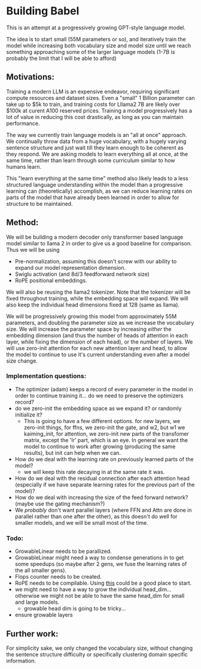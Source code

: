 # Building Babel

This is an attempt at a progressively growing GPT-style language model.

The idea is to start small (55M parameters or so), and iteratively train the model while increasing both vocabulary size
and model size until we reach something approaching some of the larger language models (1-7B is probably the limit that I will be able to afford)

## Motivations:

Training a modern LLM is an expensive endeavor, requiring significant compute resources and dataset sizes.  Even a "small" 1 Billion parameter can 
take up to \$5k to train, and training costs for Lllama2 7B are likely over \$100k at curent A100 reserved prices.  Training a model progressively
has a lot of value in reducing this cost drastically, as long as you can maintain performance.

The way we currently train language models is an "all at once" approach.  We continually throw data from a huge vocabulary, with a hugely varying sentence structure
and just wait till they learn enough to be coherent as they respond.  We are asking models to learn everything all at once, at the same time, rather than learn through some curriculum
similar to how humans learn.

This "learn everything at the same time" method also likely leads to a less structured language understanding within the model than a progressive learning can 
(theoretically) accomplish, as we can reduce learning rates on parts of the model that have already been learned in order to allow for structure to be maintained.

## Method:

We will be building a modern decoder only transformer based language model similar to llama 2 in order to give us a good baseline for comparison.  Thus we will be using

* Pre-normalization, assuming this doesn't screw with our ability to expand our model representation dimension.
* Swiglu activation (and 8d/3 feedforward network size)
* RoPE positional embeddings.

We will also be reusing the llama2 tokenizer.  Note that the tokenizer will be fixed throughout training, while the embedding space will expand.  We will also keep the individual head dimensions fixed at 128 (same as llama).

We will be progressively growing this model from approximately 55M parameters, and doubling the parameter size as we increase the vocabulary size.  We will increase the parameter space by increasing *either* the embedding dimension (and thus the number of heads of attention in each layer, while fixing the dimension of each head), or the number of layers.  We will use zero-init attention for each new attention layer and head, to allow the model to continue to use it's current understanding even after a model size change.

### Implementation questions:

* The optimizer (adam) keeps a record of every parameter in the model in order to continue training it... do we need to preserve the optimizers record?
* do we zero-init the embedding space as we expand it? or randomly initialize it?
    * This is going to have a few different options.  for new layers, we zero-init things, for ffns, we zero-init the gate, and w2, but w1 we kaiming_init, for attention, we zero-init new parts of the transfomer matrix, except the 'lr' part, which is an eye.  In general we want the model to continue to work after growing (producing the same results), but init can help when we can.
* How do we deal with the learning rate on previously learned parts of the model?
    * we will keep this rate decaying in at the same rate it was.
* How do we deal with the residual connection after each attention head (especially if we have separate learning rates for the previous part of the model)?
* How do we deal with increasing the size of the feed forward network?  (maybe use the gating mechanism?)
* We *probably* don't want parallel layers (where FFN and Attn are done in parallel rather than one after the other), as this 
doesn't do well for smaller models, and we will be small most of the time.

### Todo:
* GrowableLinear needs to be parallized.
* GrowableLinear might need a way to condense generations in to get some speedups (so maybe after 2 gens, we fuse the learning rates of the all smaller gens).
* Flops counter needs to be created.
* RoPE needs to be compilable.  Using [this](https://github.com/foundation-model-stack/foundation-model-stack/blob/main/fms/modules/positions.py) could be a good place to start.
* we might need to have a way to grow the individual head_dim... otherwise we might not be able to have the same head_dim for small and large models.
    * growable head dim is going to be tricky... 
* ensure growable layers

## Further work:

For simplicity sake, we only changed the vocabulary size, without changing the sentence structure difficulty or specifically clustering domain specific information.
